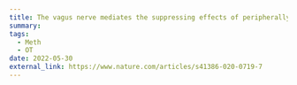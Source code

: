 ```yaml
---
title: The vagus nerve mediates the suppressing effects of peripherally administered oxytocin on methamphetamine self-administration and seeking in rats
summary: 
tags:
  - Meth
  - OT
date: 2022-05-30
external_link: https://www.nature.com/articles/s41386-020-0719-7
---
```



